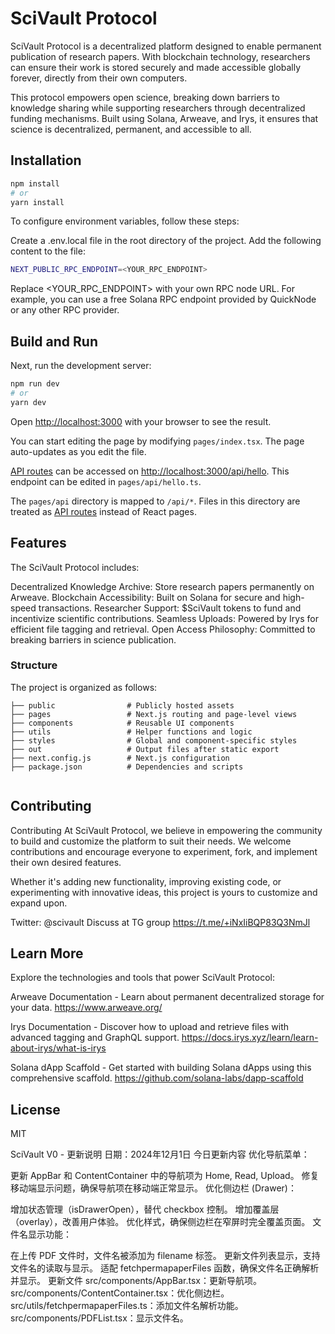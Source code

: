 
# SciVault Protocol

SciVault Protocol is a decentralized platform designed to enable permanent publication of research papers. With blockchain technology, researchers can ensure their work is stored securely and made accessible globally forever, directly from their own computers.

This protocol empowers open science, breaking down barriers to knowledge sharing while supporting researchers through decentralized funding mechanisms. Built using Solana, Arweave, and Irys, it ensures that science is decentralized, permanent, and accessible to all.

## Installation

```bash
npm install
# or
yarn install
```
To configure environment variables, follow these steps:

Create a .env.local file in the root directory of the project.
Add the following content to the file:
```bash
NEXT_PUBLIC_RPC_ENDPOINT=<YOUR_RPC_ENDPOINT>
```
Replace <YOUR_RPC_ENDPOINT> with your own RPC node URL. For example, you can use a free Solana RPC endpoint provided by QuickNode or any other RPC provider.

## Build and Run

Next, run the development server:

```bash
npm run dev
# or
yarn dev
```

Open [http://localhost:3000](http://localhost:3000) with your browser to see the result.

You can start editing the page by modifying `pages/index.tsx`. The page auto-updates as you edit the file.

[API routes](https://nextjs.org/docs/api-routes/introduction) can be accessed on [http://localhost:3000/api/hello](http://localhost:3000/api/hello). This endpoint can be edited in `pages/api/hello.ts`.

The `pages/api` directory is mapped to `/api/*`. Files in this directory are treated as [API routes](https://nextjs.org/docs/api-routes/introduction) instead of React pages.

## Features

The SciVault Protocol includes:

Decentralized Knowledge Archive: Store research papers permanently on Arweave.
Blockchain Accessibility: Built on Solana for secure and high-speed transactions.
Researcher Support: $SciVault tokens to fund and incentivize scientific contributions.
Seamless Uploads: Powered by Irys for efficient file tagging and retrieval.
Open Access Philosophy: Committed to breaking barriers in science publication.


### Structure

The project is organized as follows: 
```
├── public                # Publicly hosted assets
├── pages                 # Next.js routing and page-level views
├── components            # Reusable UI components
├── utils                 # Helper functions and logic
├── styles                # Global and component-specific styles
├── out                   # Output files after static export
├── next.config.js        # Next.js configuration
├── package.json          # Dependencies and scripts


```

## Contributing
Contributing
At SciVault Protocol, we believe in empowering the community to build and customize the platform to suit their needs. We welcome contributions and encourage everyone to experiment, fork, and implement their own desired features.

Whether it's adding new functionality, improving existing code, or experimenting with innovative ideas, this project is yours to customize and expand upon.

Twitter: @scivault
Discuss at TG group
https://t.me/+iNxIiBQP83Q3NmJl

## Learn More 

Explore the technologies and tools that power SciVault Protocol:

Arweave Documentation - Learn about permanent decentralized storage for your data.
https://www.arweave.org/

Irys Documentation - Discover how to upload and retrieve files with advanced tagging and GraphQL support.
https://docs.irys.xyz/learn/learn-about-irys/what-is-irys

Solana dApp Scaffold - Get started with building Solana dApps using this comprehensive scaffold.
https://github.com/solana-labs/dapp-scaffold

## License
MIT


SciVault V0 - 更新说明
日期：2024年12月1日
今日更新内容
优化导航菜单：

更新 AppBar 和 ContentContainer 中的导航项为 Home, Read, Upload。
修复移动端显示问题，确保导航项在移动端正常显示。
优化侧边栏 (Drawer)：

增加状态管理（isDrawerOpen），替代 checkbox 控制。
增加覆盖层（overlay），改善用户体验。
优化样式，确保侧边栏在窄屏时完全覆盖页面。
文件名显示功能：

在上传 PDF 文件时，文件名被添加为 filename 标签。
更新文件列表显示，支持文件名的读取与显示。
适配 fetchpermapaperFiles 函数，确保文件名正确解析并显示。
更新文件
src/components/AppBar.tsx：更新导航项。
src/components/ContentContainer.tsx：优化侧边栏。
src/utils/fetchpermapaperFiles.ts：添加文件名解析功能。
src/components/PDFList.tsx：显示文件名。